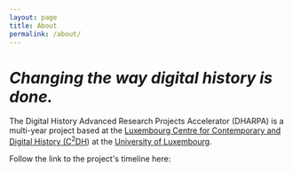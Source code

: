 ```yaml
---
layout: page
title: About
permalink: /about/
---
```

# *Changing the way digital history is done.*





The Digital History Advanced Research Projects Accelerator (DHARPA) is a multi-year project based at the [Luxembourg Centre for Contemporary and Digital History (C<sup>2</sup>DH](https://www.c2dh.uni.lu/)) at the [University of Luxembourg](https://wwwen.uni.lu/).


Follow the link to the project's timeline here:
